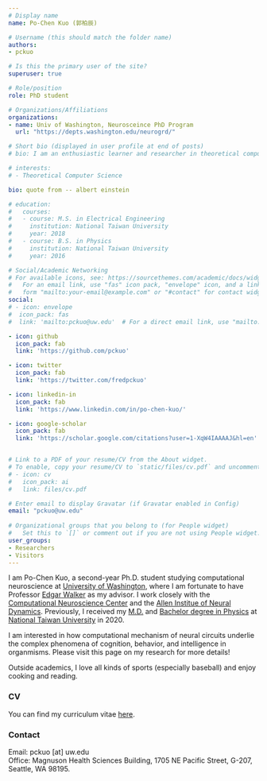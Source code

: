 ```yaml
---
# Display name
name: Po-Chen Kuo (郭柏辰)

# Username (this should match the folder name)
authors:
- pckuo

# Is this the primary user of the site?
superuser: true

# Role/position
role: PhD student

# Organizations/Affiliations
organizations:
- name: Univ of Washington, Neurosceince PhD Program
  url: "https://depts.washington.edu/neurogrd/"

# Short bio (displayed in user profile at end of posts)
# bio: I am an enthusiastic learner and researcher in theoretical computer science.

# interests:
# - Theoretical Computer Science

bio: quote from -- albert einstein

# education:
#   courses:
#   - course: M.S. in Electrical Engineering
#     institution: National Taiwan University
#     year: 2018
#   - course: B.S. in Physics
#     institution: National Taiwan University
#     year: 2016

# Social/Academic Networking
# For available icons, see: https://sourcethemes.com/academic/docs/widgets/#icons
#   For an email link, use "fas" icon pack, "envelope" icon, and a link in the
#   form "mailto:your-email@example.com" or "#contact" for contact widget.
social:
# - icon: envelope
#  icon_pack: fas
#  link: 'mailto:pckuo@uw.edu'  # For a direct email link, use "mailto:test@example.org".

- icon: github
  icon_pack: fab
  link: 'https://github.com/pckuo'

- icon: twitter
  icon_pack: fab
  link: 'https://twitter.com/fredpckuo'

- icon: linkedin-in
  icon_pack: fab
  link: 'https://www.linkedin.com/in/po-chen-kuo/'

- icon: google-scholar
  icon_pack: fab
  link: 'https://scholar.google.com/citations?user=1-XqW4IAAAAJ&hl=en'


# Link to a PDF of your resume/CV from the About widget.
# To enable, copy your resume/CV to `static/files/cv.pdf` and uncomment the lines below.  
# - icon: cv
#   icon_pack: ai
#   link: files/cv.pdf

# Enter email to display Gravatar (if Gravatar enabled in Config)
email: "pckuo@uw.edu"
  
# Organizational groups that you belong to (for People widget)
#   Set this to `[]` or comment out if you are not using People widget.  
user_groups:
- Researchers
- Visitors
---
```


I am Po-Chen Kuo, a second-year Ph.D. student studying computational neuroscience at [University of Washington](https://www.washington.edu/), where I am fortunate to have Professor [Edgar Walker](https://edgarwalker.com/) as my advisor. I work closely with the [Computational Neuroscience Center](https://compneuro.washington.edu/) and the [Allen Institue of Neural Dynamics](https://alleninstitute.org/what-we-do/brain-science/research/allen-institute-neural-dynamics/). Previously, I received my [M.D.](https://www.mc.ntu.edu.tw/ntucm/Index.action) and [Bachelor degree in Physics](https://www.phys.ntu.edu.tw/enphysics/Default.html) at [National Taiwan University](https://www.ntu.edu.tw/english/) in 2020. 

I am interested in how computational mechanism of neural circuits underlie the complex phenomena of cognition, behavior, and intelligence in organmisms. Please visit this page on my research for more details!

Outside academics, I love all kinds of sports (especially baseball) and enjoy cooking and reading.


### CV
You can find my curriculum vitae [here](files/cv.pdf).


### Contact
Email: pckuo [at] uw.edu\
Office: Magnuson Health Sciences Building, 1705 NE Pacific Street, G-207, Seattle, WA 98195.

